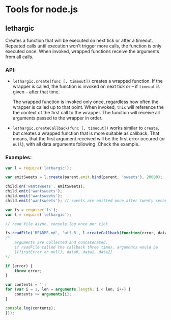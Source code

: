 Tools for node.js
=================

lethargic
---------

Creates a function that will be executed on next tick or after a timeout.
Repeated calls until execution won’t trigger more calls, the function is only
executed once. When invoked, wrapped functions receive the arguments from all
calls.

### API:

  * `lethargic.create(func [, timeout])` creates a wrapped function. If the
    wrapper is called, the function is invoked on next tick or – if `timeout`
    is given – after that time.

    The wrapped function is invoked only once, regardless how often the wrapper
    is called up to that point. When invoked, `this` will reference the the
    context of the first call to the wrapper. The function will receive all
    arguments passed to the wrapper in order.

  * `lethargic.createCallback(func [, timeout])` works similar to `create`, but
    creates a wrapped function that is more suitable as callback. That means,
    that the first argument received will be the first error occured (or
    `null`), with all data arguments following. Check the example.


### Examples:

~~~js
var l = require('lethargic');

var emitSweets = l.create(parent.emit.bind(parent, 'sweets'), 20000);

child.on('wantsweets', emitSweets);
child.emit('wantsweets');
child.emit('wantsweets');
child.emit('wantsweets'); // sweets are emitted once after twenty seconds
~~~

~~~js
var fs = require('fs');
var l = require('lethargic');

// read file async, console.log once per tick

fs.readFile('README.md', 'utf-8', l.createCallback(function(error, data) {
/*
    arguments are collected and concatenated.
    if readFile called the callback three times, arguments would be
    [(firstError or null), data0, data1, data2]
*/

if (error) {
    throw error;
}

var contents = '';
for (var i = 1, len = arguments.length; i < len; i++) {
    contents += arguments[i];
}

console.log(contents);
}));
~~~
